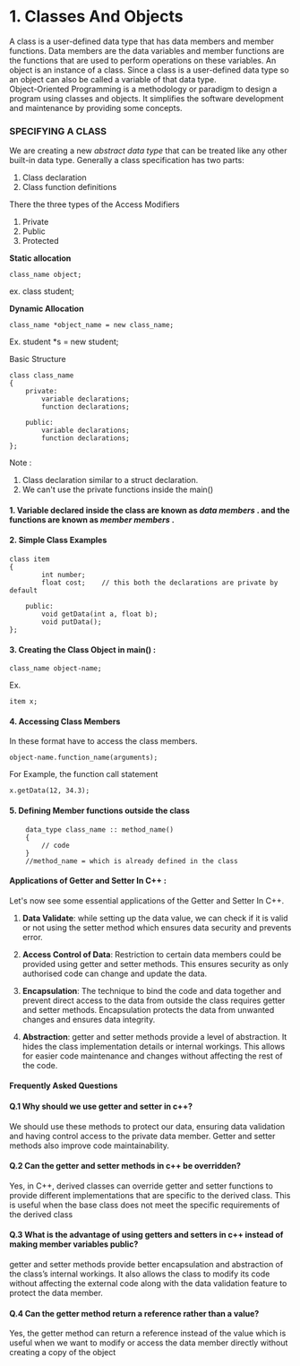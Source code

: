 # 1. Classes And Objects
A class is a user-defined data type that has data members and member functions. Data members are the data variables and member functions are the functions that are used to perform operations on these variables. An object is an instance of a class. Since a class is a user-defined data type so an object can also be called a variable of that data type.
<BR>
Object-Oriented Programming is a methodology or paradigm to design a program using classes and objects. It simplifies the software development and maintenance by providing some concepts.

### SPECIFYING A CLASS
We are creating a new <i>abstract data type </i> that can be treated like any other built-in data type. Generally a class specification has two parts:

1. Class declaration
2. Class function definitions

There the three types of the Access Modifiers
1. Private
2. Public
3. Protected

**Static allocation**
    
    class_name object;

ex. class student;

**Dynamic Allocation**

    class_name *object_name = new class_name;
   
Ex. 
student *s = new student;

Basic Structure
```
class class_name 
{
    private:
        variable declarations;
        function declarations;
    
    public:
        variable declarations;
        function declarations;    
};
```

Note : 
1. Class declaration similar to a struct declaration.
2. We can't use the private functions inside the main()

#### 1. Variable declared inside the class are known as <i>data members </i>. and the functions are known as <i>member members </i>.

#### 2. Simple Class Examples
```
class item 
{
        int number;
        float cost;    // this both the declarations are private by default
    
    public:
        void getData(int a, float b);
        void putData();    
};
```

#### 3. Creating the Class Object in main() :
```
class_name object-name;
```

Ex. 
```
item x;
```

#### 4. Accessing Class Members
In these format have to access the class members.
```
object-name.function_name(arguments);
```

For Example, the function call statement
```
x.getData(12, 34.3);
```

#### 5. Defining Member functions outside the class
```
    data_type class_name :: method_name()
    {
        // code
    }
    //method_name = which is already defined in the class
```  

#### Applications of Getter and Setter In C++ :

Let's now see some essential applications of the Getter and Setter In C++.

1. **Data Validate**: while setting up the data value, we can check if it is valid or not using the setter method which ensures data security and prevents error.
 
2. **Access Control of Data**: Restriction to certain data members could be provided using getter and setter methods. This ensures security as only authorised code can change and update the data.
 
3. **Encapsulation**: The technique to bind the code and data together and prevent direct access to the data from outside the class requires getter and setter methods. Encapsulation protects the data from unwanted changes and ensures data integrity.
 
4. **Abstraction**: getter and setter methods provide a level of abstraction. It hides the class implementation details or internal workings. This allows for easier code maintenance and changes without affecting the rest of the code.

#### Frequently Asked Questions

#### Q.1 Why should we use getter and setter in c++?
We should use these methods to protect our data, ensuring data validation and having control access to the private data member. Getter and setter methods also improve code maintainability.

#### Q.2 Can the getter and setter methods in c++ be overridden?
Yes, in C++, derived classes can override getter and setter functions to provide different implementations that are specific to the derived class. This is useful when the base class does not meet the specific requirements of the derived class

#### Q.3 What is the advantage of using getters and setters in c++ instead of making member variables public?
getter and setter methods provide better encapsulation and abstraction of the class’s internal workings. It also allows the class to modify its code without affecting the external code along with the data validation feature to protect the data member.

#### Q.4 Can the getter method return a reference rather than a value?
Yes, the getter method can return a reference instead of the value which is useful when we want to modify or access the data member directly without creating a copy of the object
